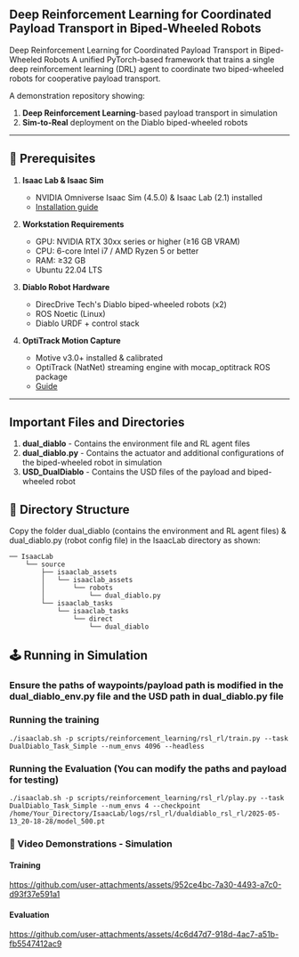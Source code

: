 ## Deep Reinforcement Learning for Coordinated Payload Transport in Biped-Wheeled Robots
Deep Reinforcement Learning for Coordinated Payload Transport in Biped-Wheeled Robots  A unified PyTorch-based framework that trains a single deep reinforcement learning (DRL) agent to coordinate two biped-wheeled robots for cooperative payload transport.

A demonstration repository showing:

1. **Deep Reinforcement Learning**-based payload transport in simulation
2. **Sim-to-Real** deployment on the Diablo biped-wheeled robots

---

## 🚀 Prerequisites

1. **Isaac Lab & Isaac Sim** 
   - NVIDIA Omniverse Isaac Sim (4.5.0) & Isaac Lab (2.1) installed 
   - [Installation guide](https://isaac-sim.github.io/IsaacLab/main/source/setup/installation/index.html)

2. **Workstation Requirements** 
   - GPU: NVIDIA RTX 30xx series or higher (≥16 GB VRAM) 
   - CPU: 6-core Intel i7 / AMD Ryzen 5 or better
   - RAM: ≥32 GB 
   - Ubuntu 22.04 LTS

3. **Diablo Robot Hardware** 
   - DirecDrive Tech's Diablo biped-wheeled robots (x2)
   - ROS Noetic (Linux) 
   - Diablo URDF + control stack

4. **OptiTrack Motion Capture** 
   - Motive v3.0+ installed & calibrated 
   - OptiTrack (NatNet) streaming engine with mocap_optitrack ROS package
   - [Guide](https://tuw-cpsg.github.io/tutorials/optitrack-and-ros/)

---
## Important Files and Directories
1. **dual_diablo** - Contains the environment file and RL agent files
2. **dual_diablo.py** - Contains the actuator and additional configurations of the biped-wheeled robot in simulation
3. **USD_DualDiablo** - Contains the USD files of the payload and biped-wheeled robot 

## 📁 Directory Structure

Copy the folder dual_diablo (contains the environment and RL agent files) & dual_diablo.py (robot config file) in the IsaacLab directory as shown:
```
── IsaacLab
    └── source
        ├── isaaclab_assets
        │   └── isaaclab_assets
        │       └── robots
        │           └── dual_diablo.py
        └── isaaclab_tasks
            └── isaaclab_tasks
                └── direct
                    └── dual_diablo
```
## 🕹️ Running in Simulation
### Ensure the paths of waypoints/payload path is modified in the dual_diablo_env.py file and the USD path in dual_diablo.py file
### Running the training
```
./isaaclab.sh -p scripts/reinforcement_learning/rsl_rl/train.py --task DualDiablo_Task_Simple --num_envs 4096 --headless
```

### Running the Evaluation (You can modify the paths and payload for testing)
```
./isaaclab.sh -p scripts/reinforcement_learning/rsl_rl/play.py --task DualDiablo_Task_Simple --num_envs 4 --checkpoint /home/Your_Directory/IsaacLab/logs/rsl_rl/dualdiablo_rsl_rl/2025-05-13_20-18-28/model_500.pt
```
### 🎥 Video Demonstrations - Simulation
#### Training
https://github.com/user-attachments/assets/952ce4bc-7a30-4493-a7c0-d93f37e591a1

#### Evaluation
https://github.com/user-attachments/assets/4c6d47d7-918d-4ac7-a51b-fb5547412ac9




